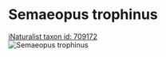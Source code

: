 
Semaeopus trophinus
===================
  
[iNaturalist taxon id: 709172](https://www.inaturalist.org/taxa/709172)  
![Semaeopus trophinus](https://inaturalist-open-data.s3.amazonaws.com/photos/174341343/medium.jpeg)